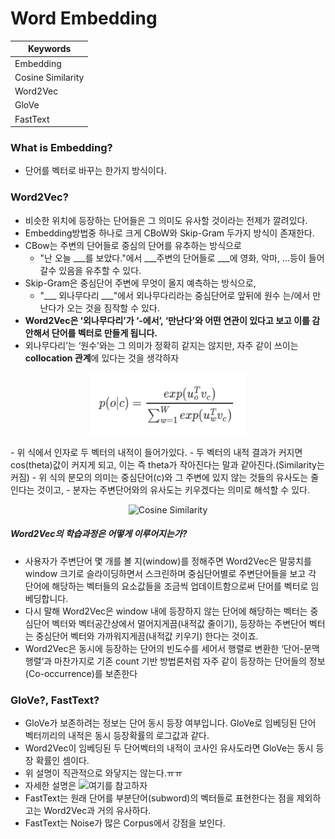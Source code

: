 # Word Embedding
| Keywords |
| -------- |
| Embedding |
| Cosine Similarity |
| Word2Vec |
| GloVe |
| FastText |

### What is Embedding?
- 단어를 벡터로 바꾸는 한가지 방식이다.


### Word2Vec?
- 비슷한 위치에 등장하는 단어들은 그 의미도 유사할 것이라는 전제가 깔려있다.
- Embedding방법중 하나로 크게 CBoW와 Skip-Gram 두가지 방식이 존재한다.
- CBow는 주변의 단어들로 중심의 단어를 유추하는 방식으로 
  - "난 오늘 ___를 보았다."에서 ___주변의 단어들로 ___에 영화, 악마, ...등이 들어갈수 있음을 유추할 수 있다.
- Skip-Gram은 중심단어 주변에 무엇이 올지 예측하는 방식으로,
  - "___ 외나무다리 ___"에서 외나무다리라는 중심단어로 앞뒤에 원수 는/에서 만난다가 오는 것을 짐작할 수 있다.
- **Word2Vec은 ‘외나무다리’가 ‘-에서’, ‘만난다’와 어떤 연관이 있다고 보고 이를 감안해서 단어를 벡터로 만들게 됩니다.**
- 외나무다리’는 ‘원수’와는 그 의미가 정확히 같지는 않지만, 자주 같이 쓰이는 **collocation 관계**에 있다는 것을 생각하자
<p align="center"><img src="https://github.com/Junhojuno/everyday-kaggle/blob/master/Jigsaw%20Unintended%20Bias%20in%20Toxicity%20Classification/img/word2vec.PNG?raw=true" alt="Cosine Similarity" width="250" height="100" /></p>
- 위 식에서 인자로 두 벡터의 내적이 들어가있다.
- 두 벡터의 내적 결과가 커지면 cos(theta)값이 커지게 되고, 이는 즉 theta가 작아진다는 말과 같아진다.(Similarity는 커짐)
- 위 식의 분모의 의미는 중심단어(c)와 그 주변에 있지 않는 것들의 유사도는 줄인다는 것이고,
- 분자는 주변단어와의 유사도는 키우겠다는 의미로 해석할 수 있다.
<p align="center"><img src="https://i.imgur.com/H8WvWMB.gif" alt="Cosine Similarity" width="450" /></p>

  ##### Word2Vec의 학습과정은 어떻게 이루어지는가?
  - 사용자가 주변단어 몇 개를 볼 지(window)를 정해주면 Word2Vec은 말뭉치를 window 크기로 슬라이딩하면서 스크린하며 중심단어별로 주변단어들을 보고 각 단어에 해당하는 벡터들의 요소값들을 조금씩 업데이트함으로써 단어를 벡터로 임베딩합니다.
  - 다시 말해 Word2Vec은 window 내에 등장하지 않는 단어에 해당하는 벡터는 중심단어 벡터와 벡터공간상에서 멀어지게끔(내적값 줄이기), 등장하는 주변단어 벡터는 중심단어 벡터와 가까워지게끔(내적값 키우기) 한다는 것이죠.
  - Word2Vec은 동시에 등장하는 단어의 빈도수를 세어서 행렬로 변환한 ‘단어-문맥행렬‘과 마찬가지로 기존 count 기반 방법론처럼 자주 같이 등장하는 단어들의 정보(Co-occurrence)를 보존한다
  
### GloVe?, FastText?
- GloVe가 보존하려는 정보는 단어 동시 등장 여부입니다. GloVe로 임베딩된 단어 벡터끼리의 내적은 동시 등장확률의 로그값과 같다.
- Word2Vec이 임베딩된 두 단어벡터의 내적이 코사인 유사도라면 GloVe는 동시 등장 확률인 셈이다.
- 위 설명이 직관적으로 와닿지는 않는다.ㅠㅠ
- 자세한 설명은 ![여기](https://ratsgo.github.io/from%20frequency%20to%20semantics/2017/03/11/embedding/)를 참고하자
- FastText는 원래 단어를 부분단어(subword)의 벡터들로 표현한다는 점을 제외하고는 Word2Vec과 거의 유사하다.
- FastText는 Noise가 많은 Corpus에서 강점을 보인다.
